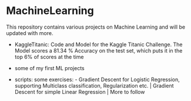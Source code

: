 # MachineLearning

This repository contains various projects on Machine Learning and will be updated with more.

- KaggleTitanic: Code and Model for the Kaggle Titanic Challenge. The Model scores a 81.34 % Accuracy on the test set, which puts it in the top 6% of scores at the time

- some of my first ML projects

- scripts: some exercises: 
          - Gradient Descent for Logistic Regression, supporting Multiclass classification, Regularization etc. | Gradient Descent for simple Linear Regression | More to follow
          
   
